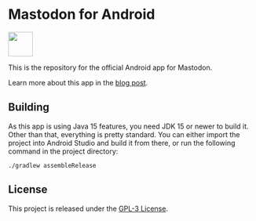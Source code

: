 # Mastodon for Android

<a href="https://play.google.com/store/apps/details?id=org.joinmastodon.android"><img src="resources/img/google-play-badge.png" height="50"></a>

This is the repository for the official Android app for Mastodon.

Learn more about this app in the [blog post](https://blog.joinmastodon.org/2022/02/official-mastodon-for-android-app-is-coming-soon/).

## Building

As this app is using Java 15 features, you need JDK 15 or newer to build it. Other than that, everything is pretty standard. You can either import the project into Android Studio and build it from there, or run the following command in the project directory:

```
./gradlew assembleRelease
```

## License

This project is released under the [GPL-3 License](./LICENSE).